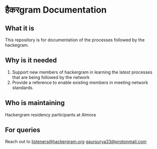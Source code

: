 # हैकरgram Documentation

## What it is
This repository is for documentation of the processes followed by the hackegram.

## Why is it needed
1. Support new members of hackergram in learning the latest processes that are being followed by the network
2. Provide a reference to enable existing members in meeting network standards.

## Who is maintaining
Hackergram residency participants at Almora

## For queries
Reach out to 
 listeners@hackergram.org
 gaursurya33@protonmail.com
